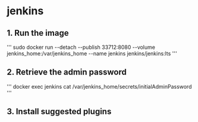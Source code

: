 # jenkins

## 1. Run the image
'''
sudo docker run --detach --publish 33712:8080 --volume jenkins_home:/var/jenkins_home --name jenkins jenkins/jenkins:lts 
'''

## 2. Retrieve the admin password
'''
docker exec jenkins cat /var/jenkins_home/secrets/initialAdminPassword 
'''

## 3. Install suggested plugins

